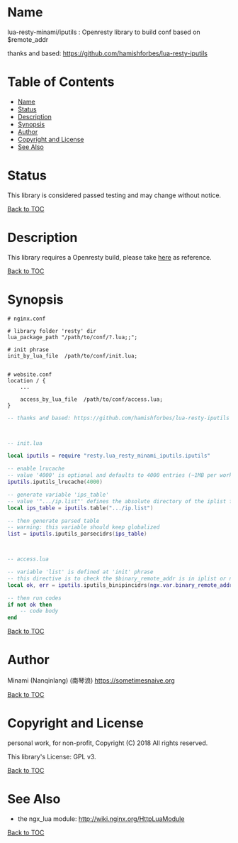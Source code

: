 Name
====
lua-resty-minami/iputils : Openresty library to build conf based on $remote_addr

thanks and based: https://github.com/hamishforbes/lua-resty-iputils


Table of Contents
=================
* [Name](#name)
* [Status](#status)
* [Description](#description)
* [Synopsis](#synopsis)
* [Author](#author)
* [Copyright and License](#copyright-and-license)
* [See Also](#see-also)


Status
======
This library is considered passed testing and may change without notice.

[Back to TOC](#table-of-contents)


Description
===========
This library requires a Openresty build, please take [here](https://sometimesnaive.org/article/71) as reference.

[Back to TOC](#table-of-contents)


Synopsis
========
```nginx
# nginx.conf

# library folder 'resty' dir
lua_package_path "/path/to/conf/?.lua;;";

# init phrase
init_by_lua_file  /path/to/conf/init.lua;


# website.conf
location / {
    ...
    
    access_by_lua_file  /path/to/conf/access.lua;
}
```

```lua
-- thanks and based: https://github.com/hamishforbes/lua-resty-iputils



-- init.lua

local iputils = require "resty.lua_resty_minami_iputils.iputils"

-- enable lrucache
-- value '4000' is optional and defaults to 4000 entries (~1MB per worker)
iputils.iputils_lrucache(4000)

-- generate variable 'ips_table'
-- value '".../ip.list"' defines the absolute directory of the iplist file
local ips_table = iputils.table(".../ip.list")

-- then generate parsed table
-- warning: this variable should keep globalized
list = iputils.iputils_parsecidrs(ips_table)



-- access.lua

-- variable 'list' is defined at 'init' phrase
-- this directive is to check the $binary_remote_addr is in iplist or not
local ok, err = iputils.iputils_binipincidrs(ngx.var.binary_remote_addr, list)

-- then run codes
if not ok then
    -- code body
end
```

[Back to TOC](#table-of-contents)


Author
======
Minami (Nanqinlang) (南琴浪) <https://sometimesnaive.org>

[Back to TOC](#table-of-contents)


Copyright and License
=====================
personal work, for non-profit, Copyright (C) 2018 All rights reserved.

This library's License: GPL v3.

[Back to TOC](#table-of-contents)


See Also
========
* the ngx_lua module: http://wiki.nginx.org/HttpLuaModule

[Back to TOC](#table-of-contents)